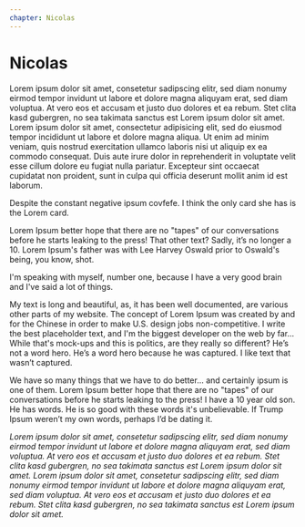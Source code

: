 ```yaml
---
chapter: Nicolas
---
```

# Nicolas
Lorem ipsum dolor sit amet, consetetur sadipscing elitr, sed diam nonumy eirmod tempor invidunt ut labore et dolore magna aliquyam erat, sed diam voluptua. At vero eos et accusam et justo duo dolores et ea rebum. Stet clita kasd gubergren, no sea takimata sanctus est Lorem ipsum dolor sit amet. Lorem ipsum dolor sit amet, consectetur adipisicing elit, sed do eiusmod tempor incididunt ut labore et dolore magna aliqua. Ut enim ad minim veniam, quis nostrud exercitation ullamco laboris nisi ut aliquip ex ea commodo consequat. Duis aute irure dolor in reprehenderit in voluptate velit esse cillum dolore eu fugiat nulla pariatur. Excepteur sint occaecat cupidatat non proident, sunt in culpa qui officia deserunt mollit anim id est laborum.  

Despite the constant negative ipsum covfefe. I think the only card she has is the Lorem card.

Lorem Ipsum better hope that there are no "tapes" of our conversations before he starts leaking to the press! That other text? Sadly, it’s no longer a 10. Lorem Ipsum's father was with Lee Harvey Oswald prior to Oswald's being, you know, shot.

I'm speaking with myself, number one, because I have a very good brain and I've said a lot of things.

My text is long and beautiful, as, it has been well documented, are various other parts of my website. The concept of Lorem Ipsum was created by and for the Chinese in order to make U.S. design jobs non-competitive. I write the best placeholder text, and I'm the biggest developer on the web by far... While that's mock-ups and this is politics, are they really so different? He’s not a word hero. He’s a word hero because he was captured. I like text that wasn’t captured.

We have so many things that we have to do better... and certainly ipsum is one of them. Lorem Ipsum better hope that there are no "tapes" of our conversations before he starts leaking to the press! I have a 10 year old son. He has words. He is so good with these words it's unbelievable. If Trump Ipsum weren’t my own words, perhaps I’d be dating it.

*Lorem ipsum dolor sit amet, consetetur sadipscing elitr, sed diam nonumy eirmod tempor invidunt ut labore et dolore magna aliquyam erat, sed diam voluptua. At vero eos et accusam et justo duo dolores et ea rebum. Stet clita kasd gubergren, no sea takimata sanctus est Lorem ipsum dolor sit amet. Lorem ipsum dolor sit amet, consetetur sadipscing elitr, sed diam nonumy eirmod tempor invidunt ut labore et dolore magna aliquyam erat, sed diam voluptua. At vero eos et accusam et justo duo dolores et ea rebum. Stet clita kasd gubergren, no sea takimata sanctus est Lorem ipsum dolor sit amet.*
